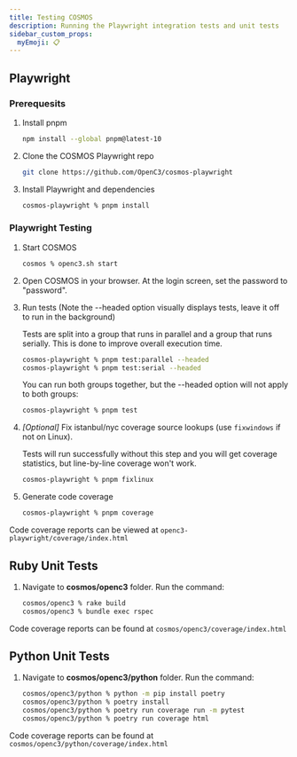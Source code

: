 ```yaml
---
title: Testing COSMOS
description: Running the Playwright integration tests and unit tests
sidebar_custom_props:
  myEmoji: 📋
---
```


## Playwright

### Prerequesits

1. Install pnpm

   ```bash
   npm install --global pnpm@latest-10
   ```

1. Clone the COSMOS Playwright repo

   ```bash
   git clone https://github.com/OpenC3/cosmos-playwright
   ```

1. Install Playwright and dependencies

   ```bash
   cosmos-playwright % pnpm install
   ```

### Playwright Testing

1. Start COSMOS

   ```bash
   cosmos % openc3.sh start
   ```

1. Open COSMOS in your browser. At the login screen, set the password to "password".

1. Run tests (Note the --headed option visually displays tests, leave it off to run in the background)

   Tests are split into a group that runs in parallel and a group that runs serially. This is done to improve overall execution time.

   ```bash
   cosmos-playwright % pnpm test:parallel --headed
   cosmos-playwright % pnpm test:serial --headed
   ```

   You can run both groups together, but the --headed option will not apply to both groups:

   ```bash
   cosmos-playwright % pnpm test
   ```

1. _[Optional]_ Fix istanbul/nyc coverage source lookups (use `fixwindows` if not on Linux).

   Tests will run successfully without this step and you will get coverage statistics, but line-by-line coverage won't work.

   ```bash
   cosmos-playwright % pnpm fixlinux
   ```

1. Generate code coverage

   ```bash
   cosmos-playwright % pnpm coverage
   ```

Code coverage reports can be viewed at `openc3-playwright/coverage/index.html`

## Ruby Unit Tests

1. Navigate to **cosmos/openc3** folder. Run the command:

   ```bash
   cosmos/openc3 % rake build
   cosmos/openc3 % bundle exec rspec
   ```

Code coverage reports can be found at `cosmos/openc3/coverage/index.html`

## Python Unit Tests

1. Navigate to **cosmos/openc3/python** folder. Run the command:

   ```bash
   cosmos/openc3/python % python -m pip install poetry
   cosmos/openc3/python % poetry install
   cosmos/openc3/python % poetry run coverage run -m pytest
   cosmos/openc3/python % poetry run coverage html
   ```

Code coverage reports can be found at `cosmos/openc3/python/coverage/index.html`
